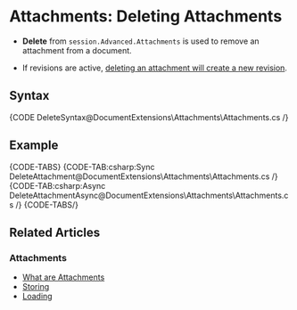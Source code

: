 # Attachments: Deleting Attachments

* **Delete** from `session.Advanced.Attachments` is used to remove an attachment from a document.

* If revisions are active, [deleting an attachment will create a new revision](../../document-extensions/revisions/revisions-and-other-features#revisions-creation-2).
## Syntax

{CODE DeleteSyntax@DocumentExtensions\Attachments\Attachments.cs /}

## Example

{CODE-TABS}
{CODE-TAB:csharp:Sync DeleteAttachment@DocumentExtensions\Attachments\Attachments.cs /}
{CODE-TAB:csharp:Async DeleteAttachmentAsync@DocumentExtensions\Attachments\Attachments.cs /}
{CODE-TABS/}

## Related Articles

### Attachments

- [What are Attachments](../../document-extensions/attachments/what-are-attachments)  
- [Storing](../../document-extensions/attachments/storing)  
- [Loading](../../document-extensions/attachments/loading)  
